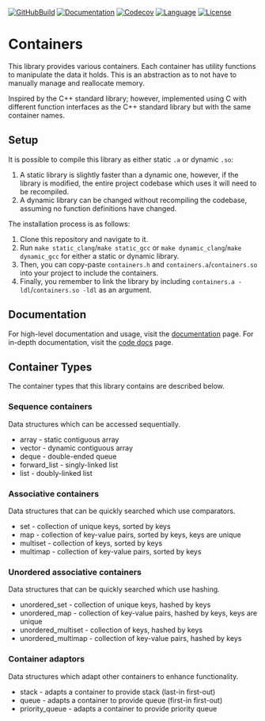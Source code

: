 [![GitHubBuild](https://github.com/bkthomps/Containers/workflows/build/badge.svg)](https://github.com/bkthomps/Containers)
[![Documentation](https://codedocs.xyz/bkthomps/Containers.svg)](https://codedocs.xyz/bkthomps/Containers/)
[![Codecov](https://codecov.io/gh/bkthomps/Containers/branch/master/graph/badge.svg)](https://codecov.io/gh/bkthomps/Containers)
[![Language](https://img.shields.io/badge/language-C89+-orange.svg)](https://en.wikipedia.org/wiki/C_(programming_language))
[![License](https://img.shields.io/badge/license-MIT-blue.svg)](https://github.com/bkthomps/Containers/blob/master/LICENSE)

# Containers
This library provides various containers. Each container has utility functions
to manipulate the data it holds. This is an abstraction as to not have to
manually manage and reallocate memory.

Inspired by the C++ standard library; however, implemented using C with
different function interfaces as the C++ standard library but with the same
container names.

## Setup
It is possible to compile this library as either static `.a` or dynamic `.so`:
1. A static library is slightly faster than a dynamic one, however, if the
library is modified, the entire project codebase which uses it will need to be
recompiled.
2. A dynamic library can be changed without recompiling the codebase, assuming
no function definitions have changed.

The installation process is as follows:
1. Clone this repository and navigate to it.
2. Run `make static_clang`/`make static_gcc` or
`make dynamic_clang`/`make dynamic_gcc` for either a static or dynamic library.
3. Then, you can copy-paste `containers.h` and `containers.a`/`containers.so`
into your project to include the containers.
4. Finally, you remember to link the library by including
`containers.a -ldl`/`containers.so -ldl` as an argument.

## Documentation
For high-level documentation and usage, visit the
[documentation](documentation.md) page. For in-depth documentation, visit the
[code docs](https://codedocs.xyz/bkthomps/Containers/) page.

## Container Types
The container types that this library contains are described below.

### Sequence containers
Data structures which can be accessed sequentially.
* array - static contiguous array
* vector - dynamic contiguous array
* deque - double-ended queue
* forward_list - singly-linked list
* list - doubly-linked list

### Associative containers
Data structures that can be quickly searched which use comparators.
* set - collection of unique keys, sorted by keys
* map - collection of key-value pairs, sorted by keys, keys are unique
* multiset - collection of keys, sorted by keys
* multimap - collection of key-value pairs, sorted by keys

### Unordered associative containers
Data structures that can be quickly searched which use hashing.
* unordered_set - collection of unique keys, hashed by keys
* unordered_map - collection of key-value pairs, hashed by keys, keys are unique
* unordered_multiset - collection of keys, hashed by keys
* unordered_multimap - collection of key-value pairs, hashed by keys

### Container adaptors
Data structures which adapt other containers to enhance functionality.
* stack - adapts a container to provide stack (last-in first-out)
* queue - adapts a container to provide queue (first-in first-out)
* priority_queue - adapts a container to provide priority queue
